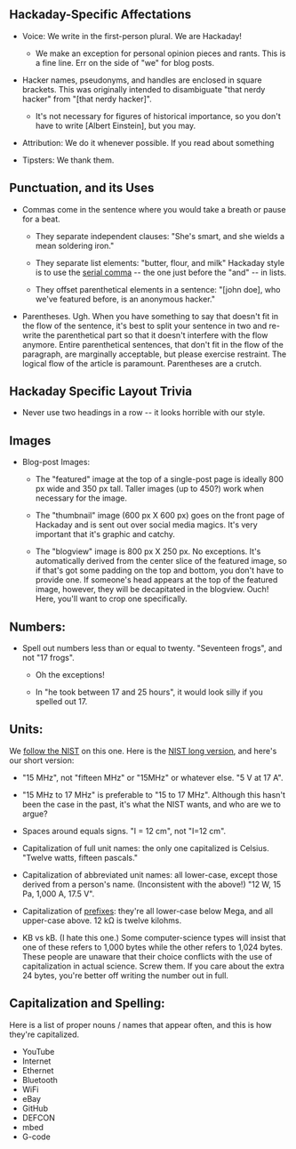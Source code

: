 


## Hackaday-Specific Affectations

* Voice: We write in the first-person plural.  We are Hackaday!  

    * We make an exception for personal opinion pieces and rants.  This is a fine line.  Err on the side of "we" for blog posts.

* Hacker names, pseudonyms, and handles are enclosed in square brackets.  This was originally intended to disambiguate "that nerdy hacker" from "[that nerdy hacker]". 

    * It's not necessary for figures of historical importance, so you don't have to write [Albert Einstein], but you may.

* Attribution: We do it whenever possible.  If you read about something 

* Tipsters: We thank them.  

## Punctuation, and its Uses

* Commas come in the sentence where you would take a breath or pause for a beat. 

    * They separate independent clauses: "She's smart, and she wields a mean soldering iron." 

    * They separate list elements: "butter, flour, and milk"  Hackaday style is to use the [serial comma](https://en.wikipedia.org/wiki/Serial_comma) -- the one just before the "and" -- in lists.  

    * They offset parenthetical elements in a sentence: "[john doe], who we've featured before, is an anonymous hacker."

* Parentheses.  Ugh.  When you have something to say that doesn't fit in the flow of the sentence, it's best to split your sentence in two and re-write the parenthetical part so that it doesn't interfere with the flow anymore.  Entire parenthetical sentences, that don't fit in the flow of the paragraph, are marginally acceptable, but please exercise restraint.  The logical flow of the article is paramount.  Parentheses are a crutch.


## Hackaday Specific Layout Trivia

* Never use two headings in a row -- it looks horrible with our style.  

## Images


* Blog-post Images:

    * The "featured" image at the top of a single-post page is ideally 800 px wide and 350 px tall.  Taller images (up to 450?) work when necessary for the image.

    * The "thumbnail" image (600 px X 600 px) goes on the front page of Hackaday and is sent out over social media magics.  It's very important that it's graphic and catchy.

    * The "blogview" image is 800 px X 250 px.  No exceptions.  It's automatically derived from the center slice of the featured image, so if that's got some padding on the top and bottom, you don't have to provide one.  If someone's head appears at the top of the featured image, however, they will be decapitated in the blogview.  Ouch!  Here, you'll want to crop one specifically.



## Numbers:

* Spell out numbers less than or equal to twenty.  "Seventeen frogs", and not "17 frogs".  

    * Oh the exceptions! 

    * In "he took between 17 and 25 hours", it would look silly if you spelled out 17.  

## Units:

We [follow the NIST](https://www.nist.gov/pml/weights-and-measures/writing-metric-units) on this one. Here is the [NIST long version](https://www.nist.gov/physical-measurement-laboratory/special-publication-811), and here's our short version:

* "15 MHz", not "fifteen MHz" or "15MHz" or whatever else.  "5 V at 17 A".

* "15 MHz to 17 MHz" is preferable to "15 to 17 MHz". Although this hasn't been the case in the past, it's what the NIST wants, and who are we to argue?

* Spaces around equals signs.  "I = 12 cm", not "I=12 cm".

* Capitalization of full unit names: the only one capitalized is Celsius.  "Twelve watts, fifteen pascals."

* Capitalization of abbreviated unit names: all lower-case, except those derived from a person's name.  (Inconsistent with the above!)  "12 W, 15 Pa, 1,000 A, 17.5 V".

* Capitalization of [prefixes](https://www.nist.gov/pml/weights-and-measures/prefixes): they're all lower-case below Mega, and all upper-case above.  12 kΩ is twelve kilohms.  

* KB vs kB.  (I hate this one.)  Some computer-science types will insist that one of these refers to 1,000 bytes while the other refers to 1,024 bytes.  These people are unaware that their choice conflicts with the use of capitalization in actual science. Screw them.  If you care about the extra 24 bytes, you're better off writing the number out in full.


## Capitalization and Spelling:

Here is a list of proper nouns / names that appear often, and this is how they're capitalized.

* YouTube
* Internet
* Ethernet
* Bluetooth
* WiFi
* eBay 
* GitHub
* DEFCON
* mbed
* G-code


